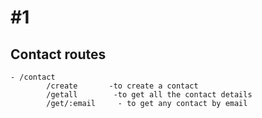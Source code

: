 # #1
## Contact routes
    - /contact
            /create       -to create a contact
            /getall        -to get all the contact details
            /get/:email     - to get any contact by email
            